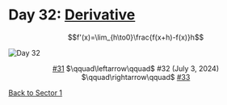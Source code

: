 # Day 32: [Derivative](https://en.wikipedia.org/wiki/Derivative)

$$f'(x)=\lim_{h\to0}\frac{f(x+h)-f(x)}h$$

<picture><img alt="Day 32" src="0032.png"></picture>

<center><a href="0031.html">#31</a> $\qquad\leftarrow\qquad$ #32 (July 3, 2024) $\qquad\rightarrow\qquad$ <a href="0033.html">#33</a></center>

[Back to Sector 1](../0-63.md)